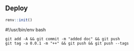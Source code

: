 ## Deploy

```R
renv::init()
```

#!/usr/bin/env bash

```
git add -A && git commit -m "added doc" && git push
git tag -a 0.0.1 -m "++" && git push && git push --tags
```


